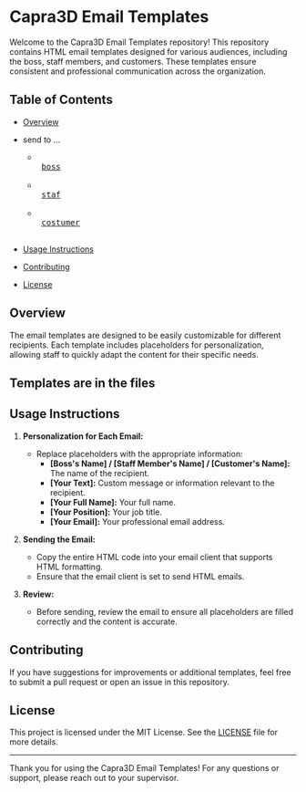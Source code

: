 # Capra3D Email Templates

Welcome to the Capra3D Email Templates repository! This repository contains HTML email templates designed for various audiences, including the boss, staff members, and customers. These templates ensure consistent and professional communication across the organization.

## Table of Contents

- [Overview](#overview)
- send to ...
  
  - <kbd> <br> [boss](https://github.com/louis14141/capra3D-mails/blob/main/to-boss.html) <br> </kbd>
  - <kbd> <br> [staf](https://github.com/louis14141/capra3D-mails/blob/main/to-staff.html) <br> </kbd>
  - <kbd> <br> [costumer](https://github.com/louis14141/capra3D-mails/blob/main/to-costumer.html) <br> </kbd>
- [Usage Instructions](#usage-instructions)
- [Contributing](#contributing)
- [License](#license)

## Overview

The email templates are designed to be easily customizable for different recipients. Each template includes placeholders for personalization, allowing staff to quickly adapt the content for their specific needs.

## Templates are in the files

## Usage Instructions

1. **Personalization for Each Email:**
   - Replace placeholders with the appropriate information:
     - **[Boss's Name] / [Staff Member's Name] / [Customer's Name]:** The name of the recipient.
     - **[Your Text]:** Custom message or information relevant to the recipient.
     - **[Your Full Name]:** Your full name.
     - **[Your Position]:** Your job title.
     - **[Your Email]:** Your professional email address.

2. **Sending the Email:**
   - Copy the entire HTML code into your email client that supports HTML formatting.
   - Ensure that the email client is set to send HTML emails.

3. **Review:**
   - Before sending, review the email to ensure all placeholders are filled correctly and the content is accurate.

## Contributing

If you have suggestions for improvements or additional templates, feel free to submit a pull request or open an issue in this repository.

## License

This project is licensed under the MIT License. See the [LICENSE](LICENSE) file for more details.

---

Thank you for using the Capra3D Email Templates! For any questions or support, please reach out to your supervisor.
```
